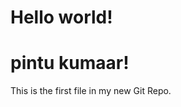 <!DOCTYPE html>
<html>
<head>
<title>Hello World!</title>
</head>
<body>

<h1>Hello world!</h1>
<h1>pintu kumaar!</h1>
<p>This is the first file in my new Git Repo.</p>
<div src="student" href="inmegas">
</body>
</html>
